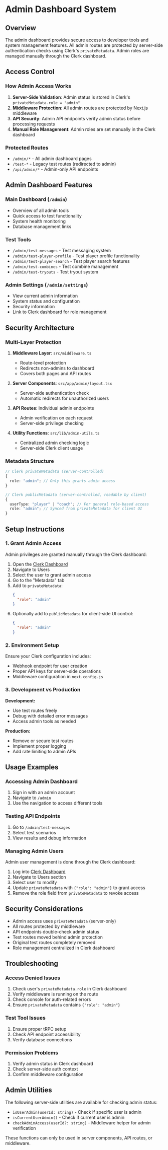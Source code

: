 # Admin Dashboard System

## Overview

The admin dashboard provides secure access to developer tools and system management features. All admin routes are protected by server-side authentication checks using Clerk's `privateMetadata`. Admin roles are managed manually through the Clerk dashboard.

## Access Control

### How Admin Access Works

1. **Server-Side Validation**: Admin status is stored in Clerk's `privateMetadata.role = "admin"`
2. **Middleware Protection**: All admin routes are protected by Next.js middleware
3. **API Security**: Admin API endpoints verify admin status before processing requests
4. **Manual Role Management**: Admin roles are set manually in the Clerk dashboard

### Protected Routes

- `/admin/*` - All admin dashboard pages
- `/test-*` - Legacy test routes (redirected to admin)
- `/api/admin/*` - Admin-only API endpoints

## Admin Dashboard Features

### Main Dashboard (`/admin`)

- Overview of all admin tools
- Quick access to test functionality
- System health monitoring
- Database management links

### Test Tools

- `/admin/test-messages` - Test messaging system
- `/admin/test-player-profile` - Test player profile functionality
- `/admin/test-player-search` - Test player search features
- `/admin/test-combines` - Test combine management
- `/admin/test-tryouts` - Test tryout system

### Admin Settings (`/admin/settings`)

- View current admin information
- System status and configuration
- Security information
- Link to Clerk dashboard for role management

## Security Architecture

### Multi-Layer Protection

1. **Middleware Layer**: `src/middleware.ts`

   - Route-level protection
   - Redirects non-admins to dashboard
   - Covers both pages and API routes

2. **Server Components**: `src/app/admin/layout.tsx`

   - Server-side authentication check
   - Automatic redirects for unauthorized users

3. **API Routes**: Individual admin endpoints

   - Admin verification on each request
   - Server-side privilege checking

4. **Utility Functions**: `src/lib/admin-utils.ts`
   - Centralized admin checking logic
   - Server-side Clerk client usage

### Metadata Structure

```typescript
// Clerk privateMetadata (server-controlled)
{
  role: "admin"; // Only this grants admin access
}

// Clerk publicMetadata (server-controlled, readable by client)
{
  userType: "player" | "coach"; // For general role-based access
  role: "admin"; // Synced from privateMetadata for client UI
}
```

## Setup Instructions

### 1. Grant Admin Access

Admin privileges are granted manually through the Clerk dashboard:

1. Open the [Clerk Dashboard](https://dashboard.clerk.com)
2. Navigate to Users
3. Select the user to grant admin access
4. Go to the "Metadata" tab
5. Add to `privateMetadata`:
   ```json
   {
     "role": "admin"
   }
   ```
6. Optionally add to `publicMetadata` for client-side UI control:
   ```json
   {
     "role": "admin"
   }
   ```

### 2. Environment Setup

Ensure your Clerk configuration includes:

- Webhook endpoint for user creation
- Proper API keys for server-side operations
- Middleware configuration in `next.config.js`

### 3. Development vs Production

**Development:**

- Use test routes freely
- Debug with detailed error messages
- Access admin tools as needed

**Production:**

- Remove or secure test routes
- Implement proper logging
- Add rate limiting to admin APIs

## Usage Examples

### Accessing Admin Dashboard

1. Sign in with an admin account
2. Navigate to `/admin`
3. Use the navigation to access different tools

### Testing API Endpoints

1. Go to `/admin/test-messages`
2. Select test scenarios
3. View results and debug information

### Managing Admin Users

Admin user management is done through the Clerk dashboard:

1. Log into [Clerk Dashboard](https://dashboard.clerk.com)
2. Navigate to Users section
3. Select user to modify
4. Update `privateMetadata` with `{"role": "admin"}` to grant access
5. Remove the role field from `privateMetadata` to revoke access

## Security Considerations

- Admin access uses `privateMetadata` (server-only)
- All routes protected by middleware
- API endpoints double-check admin status
- Test routes moved behind admin protection
- Original test routes completely removed
- Role management centralized in Clerk dashboard

## Troubleshooting

### Access Denied Issues

1. Check user's `privateMetadata.role` in Clerk dashboard
2. Verify middleware is running on the route
3. Check console for auth-related errors
4. Ensure `privateMetadata` contains `{"role": "admin"}`

### Test Tool Issues

1. Ensure proper tRPC setup
2. Check API endpoint accessibility
3. Verify database connections

### Permission Problems

1. Verify admin status in Clerk dashboard
2. Check server-side auth context
3. Confirm middleware configuration

## Admin Utilities

The following server-side utilities are available for checking admin status:

- `isUserAdmin(userId: string)` - Check if specific user is admin
- `isCurrentUserAdmin()` - Check if current user is admin
- `checkAdminAccess(userId?: string)` - Middleware helper for admin verification

These functions can only be used in server components, API routes, or middleware.
